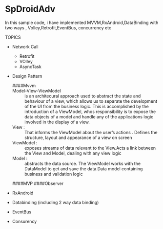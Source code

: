 # SpDroidAdv
In this sample code, i have implemented MVVM,RxAndroid,DataBinding with two ways , Volley,Retrofit,EventBus, concurrency etc


TOPICS
* Network Call
    * Retrofit
    * VOlley
    * AsyncTask

* Design Pattern
   <dl> 
   
   <dt>####Mvvm</dt>  
   <dt>Model-View-ViewModel </dt> 
   <dd>is an architecural approach used to abstract the state and behaviour of a view, which allows us to separate the development of the UI from the business logic. This is accomplished by the introduction of a ViewModel, whos responsibility is to expose the data objects of a model and handle any of the applications logic involved in the display of a view.
   </dd>
   <dt>View : </dt> 
   <dd>That informs the ViewModel about the user’s actions . Defines the structure, layout and appearance of a view on screen</dd>
   <dt>ViewModel : </dt>
   <dd>exposes streams of data relevant to the View.Acts a link between the View and Model, dealing with any view logic</dd>
   <dt>Model : </dt>
   <dd>abstracts the data source. The ViewModel works with the DataModel to get and save the data.Data model containing business and validation logic</dd>
   <dl>
   ####MVP
   ####Observer
   
* RxAndroid
* Databinding (including 2 way data binding)
* EventBus
* Consurency
   
 
